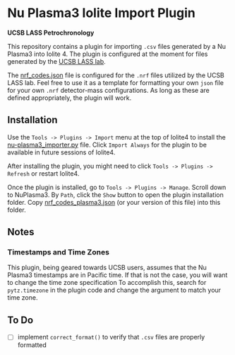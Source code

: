 # Nu Plasma3 Iolite Import Plugin

**UCSB LASS Petrochronology**

This repository contains a plugin for importing `.csv` files generated by a Nu Plasma3
into Iolite 4. The plugin is configured at the moment for files generated by the [UCSB LASS lab](https://www.petrochronology.com/). 

The [nrf_codes.json](nrf_codes.json) file is configured for the `.nrf` files utilized by
the UCSB LASS lab. Feel free to use it as a template for formatting your own `json` file
for your own `.nrf` detector-mass configurations. As long as these are defined
appropriately, the plugin will work. 

## Installation
Use the `Tools -> Plugins -> Import` menu at the top of Iolite4 to install the
[nu-plasma3_importer.py](nu-plasma3_importer.py) file. Click `Import Always` for the plugin to be available in future sessions of Iolite4.

After installing the plugin, you might need to click `Tools -> Plugins -> Refresh` or
restart Iolite4.

Once the plugin is installed, go to `Tools -> Plugins -> Manage`. Scroll down to
NuPlasma3. By `Path`, click the `Show` button to open the plugin installation folder.
Copy [nrf_codes_plasma3.json](nrf_codes_plasma3.json) (or your version of this file) into this folder.

## Notes
### Timestamps and Time Zones
This plugin, being geared towards UCSB users, assumes that the Nu Plasma3 timestamps are
in Pacific time. If that is not the case, you will want to change the time zone
specification To accomplish this, search for `pytz.timezone` in the plugin code and change the argument to match
your time zone. 

## To Do
- [ ] implement `correct_format()` to verify that `.csv` files are properly formatted